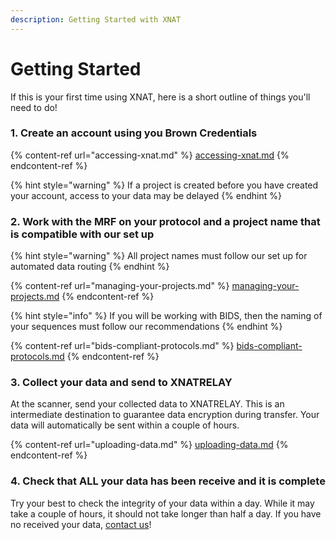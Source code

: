 ```yaml
---
description: Getting Started with XNAT
---
```


# Getting Started

If this is your first time using XNAT, here is a short outline of things you'll need to do!



### 1. Create an account using you Brown Credentials

{% content-ref url="accessing-xnat.md" %}
[accessing-xnat.md](accessing-xnat.md)
{% endcontent-ref %}

{% hint style="warning" %}
If a project is created before you have created your account, access to your data may be delayed
{% endhint %}

### 2. Work with the MRF on your protocol and a project name that is compatible with our set up

{% hint style="warning" %}
All project names must follow our set up for automated data routing
{% endhint %}

{% content-ref url="managing-your-projects.md" %}
[managing-your-projects.md](managing-your-projects.md)
{% endcontent-ref %}

{% hint style="info" %}
If you will be working with BIDS, then the naming of your sequences must follow our recommendations
{% endhint %}

{% content-ref url="bids-compliant-protocols.md" %}
[bids-compliant-protocols.md](bids-compliant-protocols.md)
{% endcontent-ref %}

### 3. Collect your data and send to XNATRELAY

At the scanner, send your collected data to XNATRELAY. This is an intermediate destination to guarantee data encryption during transfer. Your data will automatically be sent within a couple of hours.&#x20;

{% content-ref url="uploading-data.md" %}
[uploading-data.md](uploading-data.md)
{% endcontent-ref %}

### 4. Check that ALL your data has been receive and it is complete

Try your best to check the integrity of your data within a day. While it may take a couple of hours, it should not take longer than half a day. If you have no received your data, [contact us](../#contact-us)!

